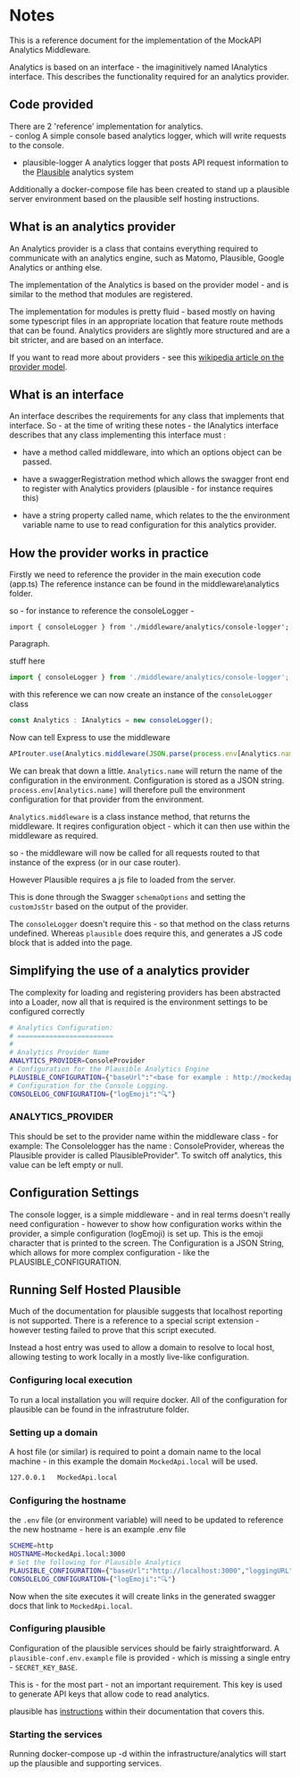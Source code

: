 # Notes
This is a reference document for the implementation of the MockAPI Analytics Middleware.

Analytics is based on an interface - the imaginitively named IAnalytics interface.
This describes the functionality required for an analytics provider.

## Code provided

There are 2 'reference' implementation for analytics.  
    - conlog
A simple console based analytics logger, which will write requests to the console.
- plausible-logger
A analytics logger that posts API request information to the [Plausible](https://plausible.io/) analytics system

Additionally a docker-compose file has been created to stand up a plausible server environment based on the plausible self hosting instructions.

## What is an analytics provider

An Analytics provider is a class that contains everything required to communicate with an analytics engine, such as Matomo, Plausible, Google Analytics or anthing else.

The implementation of the Analytics is based on the provider model - and is similar to the method that modules are registered.

The implementation for modules is pretty fluid - based mostly on having some typescript files in an appropriate location that feature route methods that can be found.  Analytics providers are slightly more structured and are a bit stricter, and are based on an interface.

If you want to read more about providers - see this [wikipedia article on the provider model](https://en.wikipedia.org/wiki/Provider_model).

## What is an interface

An interface describes the requirements for any class that implements that interface.  So - at the time of writing these notes - the IAnalytics interface describes that any class implementing this interface must :

- have a method called middleware, into which an options object can be passed.

- have a swaggerRegistration method which allows the swagger front end to register with Analytics providers (plausible - for instance requires this)

- have a string property called name, which relates to the the environment variable name to use to read configuration for this analytics provider.

## How the provider works in practice

Firstly we need to reference the provider in the main execution code (app.ts)  The reference instance can be found in the middleware\analytics folder.

so - for instance to reference the consoleLogger -

```javascript()
import { consoleLogger } from './middleware/analytics/console-logger';
```
Paragraph.

stuff here

```javascript
import { consoleLogger } from './middleware/analytics/console-logger';
```

with this reference we can now create an instance of the `consoleLogger` class

```javascript
const Analytics : IAnalytics = new consoleLogger();
```

Now can tell Express to use the middleware

```javascript
APIrouter.use(Analytics.middleware(JSON.parse(process.env[Analytics.name])))
```

We can break that down a little.  `Analytics.name` will return the name of the configuration in the environment.  Configuration is stored as a JSON string.  
`process.env[Analytics.name]` will therefore pull the environment configuration for that provider from the environment.

`Analytics.middleware` is a class instance method, that returns the middleware. It reqires configuration object - which it can then use within the middleware as required.

so - the middleware will now be called for all requests routed to that instance of the express (or in our case router).

However Plausible requires a js file to loaded from the server.

This is done through the Swagger `schemaOptions` and setting the `customJsStr` based on the output of the provider.

The `consoleLogger` doesn't require this - so that method on the class returns undefined.  Whereas `plausible` does require this, and generates a JS code block that is added into the page.

## Simplifying the use of a analytics provider

The complexity for loading and registering providers has been abstracted into a Loader, now all that is required is the environment settings to be configured correctly

```bash
# Analytics Configuration:
# ========================
#
# Analytics Provider Name
ANALYTICS_PROVIDER=ConsoleProvider
# Configuration for the Plausible Analytics Engine
PLAUSIBLE_CONFIGURATION={"baseUrl":"<base for example : http://mockedapi.local:3000>","loggingURL": "<Address of the plausible server - for example : http://localhost:8000>"
# Configuration for the Console Logging.
CONSOLELOG_CONFIGURATION={"logEmoji":"🔍"}
```

### ANALYTICS_PROVIDER

This should be set to the provider name within the middleware class - for example: The Consolelogger has the name : ConsoleProvider, whereas the Plausible provider is called PlausibleProvider". To switch off analytics, this value can be left empty or null.

## Configuration Settings

The console logger, is a simple middleware - and in real terms doesn't really need configuration - however to show how configuration works within the provider, a simple configuration (logEmoji) is set up.  This is the emoji character that is printed to the screen.  The Configuration is a JSON String, which allows for more complex configuration - like the PLAUSIBLE_CONFIGURATION.

## Running Self Hosted Plausible

Much of the documentation for plausible suggests that localhost reporting is not supported.  There is a reference to a special script extension - however testing failed to prove that this script executed.

Instead a host entry was used to allow a domain to resolve to local host, allowing testing to work locally in a mostly live-like configuration.

### Configuring local execution

To run a local installation you will require docker.  All of the configuration for plausible can be found in the infrastruture folder.

### Setting up a domain

A host file (or similar) is required to point a domain name to the local machine - in this example the domain `MockedApi.local` will be used.

```bash
127.0.0.1   MockedApi.local
```

### Configuring the hostname

the `.env` file (or environment variable) will need to be updated to reference the new hostname - here is an example .env file

```bash
SCHEME=http
HOSTNAME=MockedApi.local:3000
# Set the following for Plausible Analytics
PLAUSIBLE_CONFIGURATION={"baseUrl":"http://localhost:3000","loggingURL": "http://localhost:8000"}
CONSOLELOG_CONFIGURATION={"logEmoji":"🔍"}
```

Now when the site executes it will create links in the generated swagger docs that link to `MockedApi.local`.

### Configuring plausible

Configuration of the plausible services should be fairly straightforward.  A `plausible-conf.env.example` file is provided - which is missing a single entry - `SECRET_KEY_BASE`.

This is - for the most part - not an important requirement.  This key is used to generate API keys that allow code to read analytics.

plausible has [instructions](https://plausible.io/docs/self-hosting#2-add-required-configuration) within their documentation that covers this.

### Starting the services

Running docker-compose up -d within the infrastructure/analytics will start up the plausible and supporting services.
